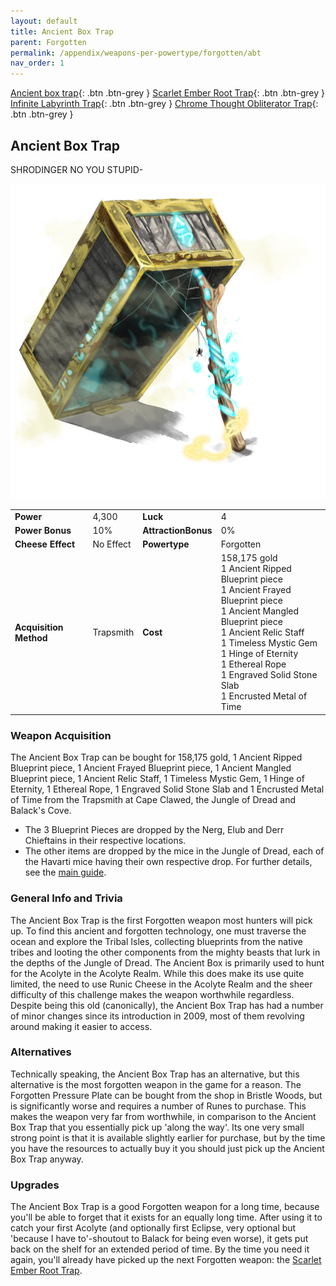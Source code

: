 ```yaml
---
layout: default
title: Ancient Box Trap
parent: Forgotten
permalink: /appendix/weapons-per-powertype/forgotten/abt
nav_order: 1
---
```

<span class="fs-1">[Ancient box trap](/appendix/weapons-per-powertype/forgotten/abt){: .btn .btn-grey } </span><span class="fs-1">[Scarlet Ember Root Trap](/appendix/weapons-per-powertype/forgotten/sert){: .btn .btn-grey } </span> <span class="fs-1">[Infinite Labyrinth Trap](/appendix/weapons-per-powertype/forgotten/ilt){: .btn .btn-grey } </span><span class="fs-1">[ Chrome Thought Obliterator Trap](/appendix/weapons-per-powertype/forgotten/tot){: .btn .btn-grey }</span>

## Ancient Box Trap
SHRODINGER NO YOU STUPID-

<img src="/assets/images/abt.png" alt="here were dragons" width="600">

|||||
|---|---|---|---|
| __Power__ 	| 4,300 	| __Luck__ 	| 4 	|
| __Power Bonus__ 	| 10% 	|__AttractionBonus__ 	| 0% 	|
| __Cheese Effect__ 	| No Effect 	| __Powertype__ 	| Forgotten 	|
| __Acquisition Method__ 	| Trapsmith 	| __Cost__ 	| 158,175 gold <br> 1 Ancient Ripped Blueprint piece <br> 1 Ancient Frayed Blueprint piece <br> 1 Ancient Mangled Blueprint piece <br> 1 Ancient Relic Staff <br> 1 Timeless Mystic Gem <br> 1 Hinge of Eternity <br> 1 Ethereal Rope <br> 1 Engraved Solid Stone Slab <br> 1 Encrusted Metal of Time|

### Weapon Acquisition
The Ancient Box Trap can be bought for 158,175 gold, 1 Ancient Ripped Blueprint piece, 1 Ancient Frayed Blueprint piece, 1 Ancient Mangled Blueprint piece, 1 Ancient Relic Staff, 1 Timeless Mystic Gem, 1 Hinge of Eternity, 1 Ethereal Rope, 1 Engraved Solid Stone Slab and 1 Encrusted Metal of Time from the Trapsmith at Cape Clawed, the Jungle of Dread and Balack's Cove.
- The 3 Blueprint Pieces are dropped by the Nerg, Elub and Derr Chieftains in their respective locations.
- The other items are dropped by the mice in the Jungle of Dread, each of the Havarti mice having their own respective drop. For further details, see the [main guide](/legendary-to-knight/hero).

### General Info and Trivia
The Ancient Box Trap is the first Forgotten weapon most hunters will pick up. To find this ancient and forgotten technology, one must traverse the ocean and explore the Tribal Isles, collecting blueprints from the native tribes and looting the other components from the mighty beasts that lurk in the depths of the Jungle of Dread.
The Ancient Box is primarily used to hunt for the Acolyte in the Acolyte Realm. While this does make its use quite limited, the need to use Runic Cheese in the Acolyte Realm and the sheer difficulty of this challenge makes the weapon worthwhile regardless. Despite being this old (canonically), the Ancient Box Trap has had a number of minor changes since its introduction in 2009, most of them revolving around making it easier to access.

### Alternatives
Technically speaking, the Ancient Box Trap has an alternative, but this alternative is the most forgotten weapon in the game for a reason. The Forgotten Pressure Plate can be bought from the shop in Bristle Woods, but is significantly worse and requires a number of Runes to purchase. This makes the weapon very far from worthwhile, in comparison to the Ancient Box Trap that you essentially pick up 'along the way'. Its one very small strong point is that it is available slightly earlier for purchase, but by the time you have the resources to actually buy it you should just pick up the Ancient Box Trap anyway.

### Upgrades
The Ancient Box Trap is a good Forgotten weapon for a long time, because you'll be able to forget that it exists for an equally long time. After using it to catch your first Acolyte (and optionally first Eclipse, very optional but 'because I have to'-shoutout to Balack for being even worse), it gets put back on the shelf for an extended period of time. By the time you need it again, you'll already have picked up the next Forgotten weapon: the [Scarlet Ember Root Trap](/appendix/weapons-per-powertype/forgotten/sert).
